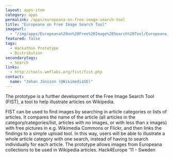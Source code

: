 ```yaml
---
layout: apps-item
category: apps
permalink: /apps/europeana-on-free-image-search-tool
title: "Europeana on Free Image Search Tool"
imageurl:
  - "/img/apps/Europeana%20on%20Free%20Image%20Search%20Tool/Europeana_on_Free_Image_Search_Tool.png"
featured: false
tags:
  - Hackathon Prototype
  - Distribution
secondarytags:
  - Search
links:
  - http://tools.wmflabs.org/fist/fist.php
contact: 
  name: "Johan Jönsson (@WikimediaSE)"
---
```


The prototype is a further development of the Free Image Search Tool (FIST), a tool to help illustrate articles on Wikipedia.

FIST can be used to find images by searching in article categories or lists of articles. It compares the name of the article (all articles in the category/categories/list, articles with no images, or with less than x images) with free pictures in e.g. Wikimedia Commons or Flickr, and then links the findings to a simple upload tool. In this way, users will be able to illustrate a whole article category with one search, instead of having to search individually for each article. The prototype allows images from Europeana collections to be used in Wikipedia articles. Hack4Europe '11 - Sweden
